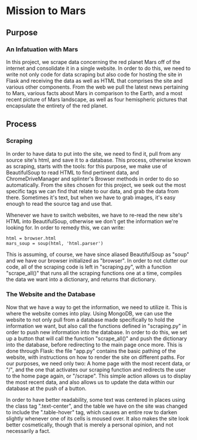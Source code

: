 # Mission to Mars

## Purpose

### An Infatuation with Mars
In this project, we scrape data concerning the red planet Mars off of the internet and consolidate it in a single website. In order to do this, we need to write not only code for data scraping but also code for hosting the site in Flask and receiving the data as well as HTML that comprises the site and various other components. From the web we pull the latest news pertaining to Mars, various facts about Mars in comparison to the Earth, and a most recent picture of Mars landscape, as well as four hemispheric pictures that encapsulate the entirety of the red planet.

## Process

### Scraping
In order to have data to put into the site, we need to find it, pull from any source site's html, and save it to a database. This process, otherwise known as scraping, starts with the tools: for this purpose, we make use of BeautifulSoup to read HTML to find pertinent data, and ChromeDriveManager and splinter's Browser methods in order to do so automatically. From the sites chosen for this project, we seek out the most specific tags we can find that relate to our data, and grab the data from there. Sometimes it's text, but when we have to grab images, it's easy enough to read the source tag and use that.

Whenever we have to switch websites, we have to re-read the new site's HTML into BeautifulSoup, otherwise we don't get the information we're looking for. In order to remedy this, we can write:
```
html = browser.html
mars_soup = soup(html, 'html.parser')
```

This is assuming, of course, we have since aliased BeautifulSoup as "soup" and we have our browser initialized as "browser". In order to not clutter our code, all of the scraping code is left in "scraping.py", with a function "scrape_all()" that runs all the scraping functions one at a time, compiles the data we want into a dictionary, and returns that dictionary.

### The Website and the Database
Now that we have a way to get the information, we need to utilize it. This is where the website comes into play. Using MongoDB, we can use the website to not only pull from a database made specifically to hold the information we want, but also call the functions defined in "scraping.py" in order to push new information into the database. In order to do this, we set up a button that will call the function "scrape_all()" and push the dictionary into the database, before redirecting to the main page once more. This is done through Flask: the file "app.py" contains the basic pathing of the website, with instructions on how to render the site on different paths. For our purposes, we need only two: A home page with the most recent data, or "/", and the one that activates our scraping function and redirects the user to the home page again, or "/scrape". This simple action allows us to display the most recent data, and also allows us to update the data within our database at the push of a button.

In order to have better readability, some text was centered in places using the class tag ".text-center", and the table we have on the site was changed to include the ".table-hover" tag, which causes an entire row to darken slightly whenever one of its cells is moused over. It also makes the site look better cosmetically, though that is merely a personal opinion, and not necessarily a fact.
